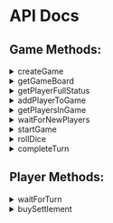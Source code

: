 # API Docs

## Game Methods:

<details> 
    <summary>createGame</summary><p>
   
   This should be called on the landing page to create a game.
    
   - URL: ```/api/game/createGame```
   - **Required Parameters**: ```game_name: String```
   - Returns:    
      - ```game_id: String```
   - Example return: 
```javascript 
   { "game": {
                "game_id": String"
   }}
```
</p></details>
<details> 
    <summary>getGameBoard</summary><p>
   
  Returns structure of the Game Board 
  
  - URL: ```/api/game/getGameBoard```
  - **Required Parameters**: ```None```
  - Returns:
    - Settlement objects array: 
       - settlement_id:
         - ```settlement_id: String``` 
         - ```settlement_color: String```
         - ```settlement_row: Int```
         - ```settlement_column: Int```
         - ```"nearby_tiles: [ String ]```
    - Road objects array:
       - road_id: 
         - ```road_id: String``` 
         - ```road_color: String```
         - ```road_row: Int```
         - ```road_column: Int```
    - Tile objects array: 
       - tile_id: 
         - ```tile_id: String```
         - ```tile_type: String``` (terrain/water)
         - ```tile_resource: String``` (wool, brick, grain, lumber, ore)
         - ```tile_row: Int```
         - ```tile_column: Int```
         - tile_token object:
            - ```tile_color: String```
            - ```tile_digit: Int```
            - ```tile_pips: Int```
      
  - Example return (not a full board object, just examples of each object type): 
```javascript 
   { "Roads": [ 
          { "r8,4": {
                  "road_column": 4,
                  "road_row": 8,
                  "road_color": "grey",
                  "road_id": "r8,4"
            } },
          { "r8,5": {
                  "road_column": 5,
                  "road_row": 8,
                  "road_color": "grey",
                  "road_id": "r8,5"
           } }],
     "Tiles": [
          { "t6,2": {
                  "tile_type": "terrain",
                  "tile_column": 2,
                  "tile_resource": "wool",
                  "tile_token": {
                               "token_color": "black",
                               "token_digit": 4,
                               "token_pips": 3
                   },
                  "tile_id": "t6,2",
                  "tile_row": 6
          }},
          { "t6,3": {
                  "tile_type": "terrain",
                  "tile_column": 3,
                  "tile_resource": "ore",
                  "tile_token": {
                               "token_color": "red",
                               "token_digit": 8,
                               "token_pips": 5
                   },
                  "tile_id": "t6,3",
                  "tile_row": 6
          }},
          { "t2,5": {
                  "tile_column": 5,
                  "tile_id": "t2,5",
                  "tile_row": 2,
                  "tile_type": "water"
           } }],
     "Settlements": [
          { "s5,6": {
                  "settlement_color": "grey",
                  "settlement_column": 6,
                  "settlement_row": 5,
                  "settlement_id": "s5,6",
                  "nearby_tiles": [
                               "t5,4",
                               "t6,3",
                               "t6,4"
                  ] } },
          { "s5,8": {
                  "settlement_color": "grey",
                  "settlement_column": 8,
                  "settlement_row": 5,
                  "settlement_id": "s5,8",
                  "nearby_tiles": [
                               "t5,5",
                               "t6,4",
                               "t6,5"
                  ] 
          } } 
   ] }
```
</p></details>
<details> 
    <summary>getPlayerFullStatus</summary><p>
   
   This should be called right when a player hits the game page, that way we can see if they are even able to participate or if the game is full
   
   - URL: ```/api/game/getPlayerFullStatus```
   - **Required Parameters**: ```None```
   - Returns:   
      - ```player_count: Int``` 
      - ```game_is_full: Bool```
      
   - Example return: 
```javascript 
    { "player_full_status":  {
                  "player_count": "2", 
                  "game_is_full": "False"
    }}
```
</p></details>
<details> 
    <summary>addPlayerToGame</summary><p>
   
   This adds a player to the game
   
   - URL: ```/api/game/addPlayerToGame```
   - **Required Parameters**:    
      - ```player_name: String```
      - ```player_age: Int```   
   - Returns:    
      - Game object:    
         - ```player_count: Int```     
         - ```game_is_full: Bool```    
      - Player object:    
         - ```player_id: String``` 
         - ```player_name: String```
         
   - Example return: 
```javascript 
   { "game":  {
                  "player_count": "2", 
                  "game_is_full": "False"
     "player":  {
                  "player_id": "XF093D", 
                  "player_name": "Player 3",
                  "player_color": "orange"
   }}
```
</p></details>
<details> 
    <summary>getPlayersInGame</summary><p>
   
   Returns a list of players currently attached to the game
   
   - URL: ```/api/game/getPlayersInGame```
   - **Required Parameters**: ```None```
   - Returns:
      - Game object:
         - ```game_id: String```
         - ```game_player_count: Int```     
         - ```game_has_started: Bool``` 
      - Player array of player objects:    
         - ```player_id: String``` 
         - ```player_name: String```
         - ```owned_settlements: [ String ]```
         - ```player_age: Int```
         
   - Example return: 
```javascript 
   { "Players":  [ 
           { "player":  {
                  "player_id": "XF093D", 
                  "player_name": "Nick",
                  "player_age": "32",
                  "owned_settlements": ["s4,5", "s5,7", "s2,7", "s2,6"],
                  "player_color": "white"
            },
            { "player":  {
                  "player_id": "IIZ892", 
                  "player_name": "Tom",
                  "player_age": "30",
                  "owned_settlements": ["s2,4"],
                  "player_color": "blue"
            },
            { "player":  {
                  "player_id": "3FD745", 
                  "player_name": "Harry",
                  "player_age": "43",
                  "owned_settlements": ["s6,2", "s3,7"],
                  "player_color": "orange"
            }
   ]}
```
</p></details>
<details> 
    <summary>waitForNewPlayers</summary><p>
   
   Waits for new players to join the game, or for the game to start, then calls /game/getPlayersInGame
   
   - URL: ```/api/game/waitForNewPlayers```
   - **Required Parameters**: ```None```
   - Returns:
      - Game object:
         - ```game_id: String```
         - ```game_player_count: Int```     
         - ```game_has_started: Bool``` 
      - Player array of player objects:    
         - ```player_id: String``` 
         - ```player_name: String```
         - ```owned_settlements: [ String ]```
         - ```player_age: Int```
         
   - Example return: 
```javascript 
   { "Game": {
          "game_id": "0RCDID",
          "game_has_started": "false",
          "game_player_count": "3"
     "Players":  [ 
           { "player":  {
                  "player_id": "XF093D", 
                  "player_name": "Nick",
                  "player_age": "32",
                  "owned_settlements": ["s4,5", "s5,7", "s2,7", "s2,6"],
                  "player_color": "white"
            },
            { "player":  {
                  "player_id": "IIZ892", 
                  "player_name": "Tom",
                  "player_age": "30",
                  "owned_settlements": ["s2,4"],
                  "player_color": "blue"
            },
            { "player":  {
                  "player_id": "3FD745", 
                  "player_name": "Harry",
                  "player_age": "43",
                  "owned_settlements": ["s6,2", "s3,7"],
                  "player_color": "orange"
            }
   ]}
```
</p></details>
<details> 
    <summary>startGame</summary><p>
   
   This should be called when all players are ready to start the game, once game is started players cannot be added
   
   - URL: ```/api/game/startGame```
   - **Required Parameters**: ```None```
   - Returns
     - ```success: Bool``` 

   - Example return: 
```javascript 
   { 
       "success": "True" 
   }
```
</p></details>
<details> 
    <summary>rollDice</summary><p>
   
   This is called to roll two dice, both dice and their total are returned
   
   - URL: ```/api/game/rollDice```
   - **Required Parameters**: ```None```
   - Returns
     - Roll object:
        - ```dice_one: Int``` 
        - ```dice_two: Int``` 
        - ```dice_total: In```
   - Example return: 
```javascript 
   { "Roll": {
           "dice_one": "2",
           "dice_total": "5",
           "dice_two": "3"
   }}
```
</p></details>
<details> 
    <summary>completeTurn</summary><p>
   
   This should be called when a player wishes to complete their turn and the turn progresses to the next player

   - URL: ```/api/game/completeTurn```
   - **Required Parameters**: ```None```
   - Returns
     - ```success: Bool```
     - ```new_current_player: String```

   - Example return: 
```javascript 
   { 
       "success": "True",
       "new_current_player": "X5EY14" 
   }
```
</p></details>

## Player Methods:
<details> 
    <summary>waitForTurn</summary><p>
   
   This should be called directly after a player's turn has completed or at the start of the game. It notifies the player when their turn is ready. **NOTE: This should be checked for a timeout, and if that is the case, resubmitted.** 
   
   - URL: ```/api/player/waitForTurn```
   - **Required Parameters**: ```None```
   - Returns
     - ```my_turn: Bool``` 

   - Example return: 
```javascript 
   { 
       "my_turn": "True" 
   }
```
</p></details>
<details> 
    <summary>buySettlement</summary><p>
   
   This should be called when buying (or assigning) a settlement to a player
   
   - URL: ```/api/player/buySettlement```
   - **Required Parameters**:
      - ```settlement_id: Stringt```
   - Returns:
      - success object
         - ```success: String``` ("success" or "fail")
      - Settlement object: 
         - ```settlement_id: String``` 
         - ```settlement_color: String```
         - ```settlement_row: Int```
         - ```settlement_column: Int```
         - ```nearby_tiles: [ String ]```
      - player object:    
         - ```player_id: String``` 
         - ```player_name: String```
         - ```owned_settlements: [ String ]```
   
   - Example return: 
```javascript 
   { "status": "success",
     "Settlement":  {
                  "settlement_color": "grey",
                  "settlement_column": 6,
                  "settlement_row": 5,
                  "settlement_id": "s5,6",
                  "nearby_tiles": ["t5,4", "t6,3", "t6,4"] 
     }
     "Player":  {
                  "player_id": "3FD745", 
                  "player_name": "Harry",
                  "owned_settlements": ["s5,6", "s3,7"],
     }}
```
</p></details>
    
